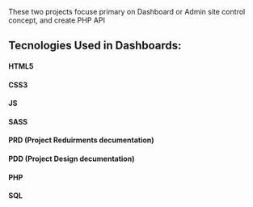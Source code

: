 These two projects focuse primary on Dashboard or Admin site control concept, and create PHP API
## Tecnologies Used in Dashboards:
#### HTML5
#### CSS3
#### JS
#### SASS
#### PRD (Project Reduirments decumentation)
#### PDD  (Project Design decumentation)
#### PHP
#### SQL
